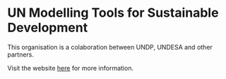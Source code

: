 UN Modelling Tools for Sustainable Development
==============================================

This organisation is a colaboration between UNDP, UNDESA and other partners. 

Visit the website [here](https://un-modelling.github.io) for more information.
